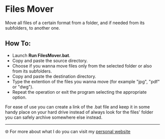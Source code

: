 # Files Mover

Move all files of a certain format from a folder, and if needed from its subfolders, to another one.

## How To:
- Launch **Run FilesMover.bat**.
- Copy and paste the source directory.
- Choose if you wanna move files only from the selected folder or also from its subfolders.
- Copy and paste the destination directory.
- Type the extention of the files you wanna move (for example "jpg", "pdf" or "dwg").
- Repeat the operation or exit the program selecting the appropriate option.

For ease of use you can create a link of the .bat file and keep it in some handy place on your hard drive instead of always look for the files' folder you can safely archive somewhere else instead.

---
:globe_with_meridians: For more about what I do you can visit my [personal website](https://www.nazzarenogiannelli.com/)
